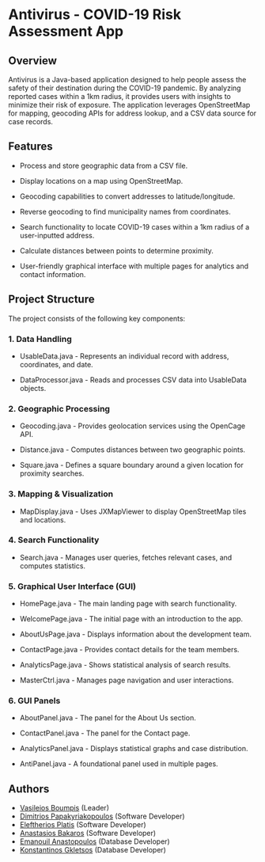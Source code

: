 # Antivirus - COVID-19 Risk Assessment App

## Overview

Antivirus is a Java-based application designed to help people assess the safety of their destination during the COVID-19 pandemic. By analyzing reported cases within a 1km radius, it provides users with insights to minimize their risk of exposure. The application leverages OpenStreetMap for mapping, geocoding APIs for address lookup, and a CSV data source for case records.

## Features

* Process and store geographic data from a CSV file.

* Display locations on a map using OpenStreetMap.

* Geocoding capabilities to convert addresses to latitude/longitude.

* Reverse geocoding to find municipality names from coordinates.

* Search functionality to locate COVID-19 cases within a 1km radius of a user-inputted address.

* Calculate distances between points to determine proximity.

* User-friendly graphical interface with multiple pages for analytics and contact information.

## Project Structure

The project consists of the following key components:

### 1. Data Handling

  * UsableData.java - Represents an individual record with address, coordinates, and date.

  * DataProcessor.java - Reads and processes CSV data into UsableData objects.

### 2. Geographic Processing

  * Geocoding.java - Provides geolocation services using the OpenCage API.

  * Distance.java - Computes distances between two geographic points.

  * Square.java - Defines a square boundary around a given location for proximity searches.

### 3. Mapping & Visualization

  * MapDisplay.java - Uses JXMapViewer to display OpenStreetMap tiles and locations.

### 4. Search Functionality

  * Search.java - Manages user queries, fetches relevant cases, and computes statistics.

### 5. Graphical User Interface (GUI)

  * HomePage.java - The main landing page with search functionality.

  * WelcomePage.java - The initial page with an introduction to the app.

  * AboutUsPage.java - Displays information about the development team.

  * ContactPage.java - Provides contact details for the team members.

  * AnalyticsPage.java - Shows statistical analysis of search results.

  * MasterCtrl.java - Manages page navigation and user interactions.

### 6. GUI Panels

  * AboutPanel.java - The panel for the About Us section.

  * ContactPanel.java - The panel for the Contact page.

  * AnalyticsPanel.java - Displays statistical graphs and case distribution.

  * AntiPanel.java - A foundational panel used in multiple pages.


## Authors 

- [Vasileios Boumpis](https://github.com/Vassilis-Boubis) (Leader)
- [Dimitrios Papakyriakopoulos](https://github.com/dpapakyriak) (Software Developer)
- [Eleftherios Platis](https://github.com/lepla) (Software Developer)
- [Anastasios Bakaros](https://github.com/anastasisbak) (Software Developer)
- [Emanouil Anastopoulos](https://github.com/manosanasto) (Database Developer)
- [Konstantinos Gkletsos](https://github.com) (Database Developer)
